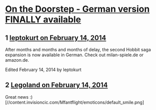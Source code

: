 # [On the Doorstep - German version FINALLY available](https://community.fantasyflightgames.com/topic/99255-on-the-doorstep-german-version-finally-available/)

## 1 [leptokurt on February 14, 2014](https://community.fantasyflightgames.com/topic/99255-on-the-doorstep-german-version-finally-available/?do=findComment&comment=984965)

After months and months and months of delay, the second Hobbit saga expansion is now available in German. Check out milan-spiele.de or amazon.de.

Edited February 14, 2014 by leptokurt

## 2 [Legoland on February 14, 2014](https://community.fantasyflightgames.com/topic/99255-on-the-doorstep-german-version-finally-available/?do=findComment&comment=985521)

Great news :) [//content.invisioncic.com/Mfantflight/emoticons/default_smile.png]

